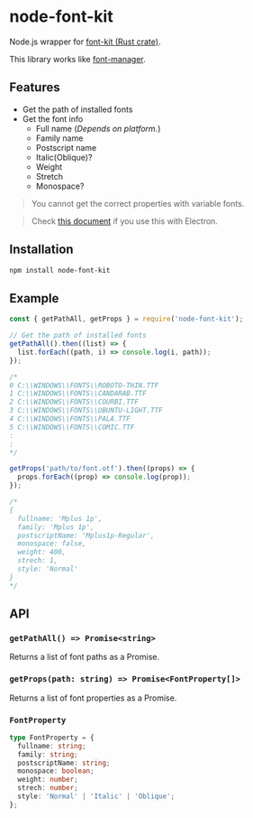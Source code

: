 # node-font-kit

Node.js wrapper for [font-kit (Rust crate)](https://crates.io/crates/font-kit).

This library works like [font-manager](https://github.com/foliojs/font-manager/).

## Features

- Get the path of installed fonts
- Get the font info
  - Full name (_Depends on platform._)
  - Family name
  - Postscript name
  - Italic(Oblique)?
  - Weight
  - Stretch
  - Monospace?

> You cannot get the correct properties with variable fonts.

> Check [this document](https://neon-bindings.com/docs/electron-apps) if you use this with Electron.

## Installation

```sh
npm install node-font-kit
```

## Example

```js
const { getPathAll, getProps } = require('node-font-kit');

// Get the path of installed fonts
getPathAll().then((list) => {
  list.forEach((path, i) => console.log(i, path));
});

/*
0 C:\\WINDOWS\\FONTS\\ROBOTO-THIN.TTF
1 C:\\WINDOWS\\FONTS\\CANDARAB.TTF
2 C:\\WINDOWS\\FONTS\\COURBI.TTF
3 C:\\WINDOWS\\FONTS\\UBUNTU-LIGHT.TTF
4 C:\\WINDOWS\\FONTS\\PALA.TTF
5 C:\\WINDOWS\\FONTS\\COMIC.TTF
:
:
*/

getProps('path/to/font.otf').then((props) => {
  props.forEach((prop) => console.log(prop));
});

/*
{
  fullname: 'Mplus 1p',
  family: 'Mplus 1p',
  postscriptName: 'Mplus1p-Regular',
  monospace: false,
  weight: 400,
  strech: 1,
  style: 'Normal'
}
*/
```

## API

### `getPathAll() => Promise<string>`

Returns a list of font paths as a Promise.

### `getProps(path: string) => Promise<FontProperty[]>`

Returns a list of font properties as a Promise.

### `FontProperty`

```typescript
type FontProperty = {
  fullname: string;
  family: string;
  postscriptName: string;
  monospace: boolean;
  weight: number;
  strech: number;
  style: 'Normal' | 'Italic' | 'Oblique';
};
```
